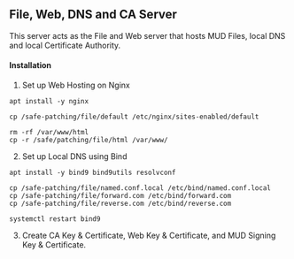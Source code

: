 ## File, Web, DNS and CA Server

This server acts as the File and Web server that hosts MUD Files, local DNS and local Certificate Authority.

#### Installation
1. Set up Web Hosting on Nginx
```
apt install -y nginx 

cp /safe-patching/file/default /etc/nginx/sites-enabled/default

rm -rf /var/www/html
cp -r /safe/patching/file/html /var/www/ 
```

2. Set up Local DNS using Bind
```
apt install -y bind9 bind9utils resolvconf 

cp /safe-patching/file/named.conf.local /etc/bind/named.conf.local
cp /safe-patching/file/forward.com /etc/bind/forward.com
cp /safe-patching/file/reverse.com /etc/bind/reverse.com

systemctl restart bind9
```

3. Create CA Key & Certificate, Web Key & Certificate, and MUD Signing Key & Certificate.
